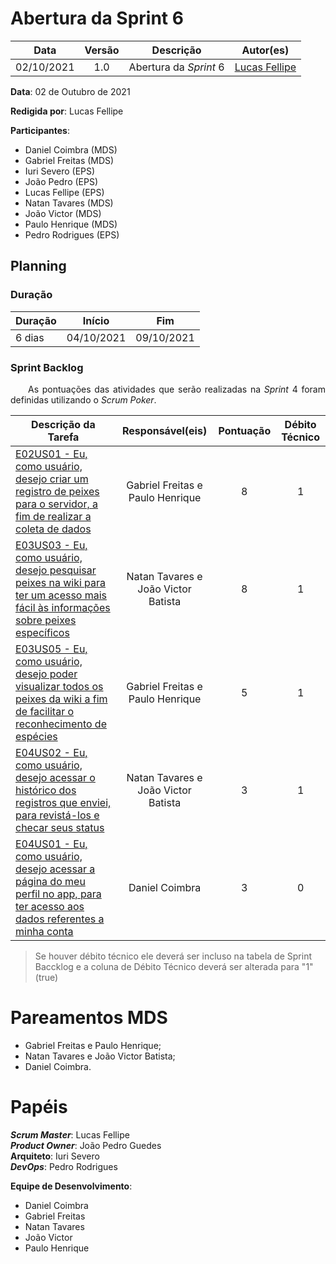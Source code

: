 # Abertura da Sprint 6

|    Data    | Versão |         Descrição         |           Autor(es)           |
| :--------: | :----: | :-----------------------: | :---------------------------: |
| 02/10/2021 |  1.0   | Abertura da *Sprint* 6 | [Lucas Fellipe](https://github.com/lucasfcm9) |

**Data**: 02 de Outubro de 2021

**Redigida por**: Lucas Fellipe

**Participantes**: 

* Daniel Coimbra (MDS)
* Gabriel Freitas (MDS)
* Iuri Severo (EPS)
* João Pedro (EPS)
* Lucas Fellipe (EPS)
* Natan Tavares (MDS)
* João Victor (MDS)
* Paulo Henrique (MDS)
* Pedro Rodrigues (EPS)

## Planning

### Duração

| Duração |   Início   |     Fim    |
| ------- | ---------- | ---------- |
| 6 dias  | 04/10/2021 | 09/10/2021 |

### Sprint Backlog

<p align="justify"> &emsp;&emsp;As pontuações das atividades que serão realizadas na <i>Sprint</i> 4 foram definidas utilizando o <i>Scrum Poker</i>.</p>

| Descrição da Tarefa | Responsável(eis) | Pontuação | Débito Técnico |
| ------------------- | :--------------: | :-------: | :------------: |
| [E02US01 - Eu, como usuário, desejo criar um registro de peixes para o servidor, a fim de realizar a coleta de dados](https://github.com/fga-eps-mds/2021.1-Pro-Especies-Docs/issues/60) | Gabriel Freitas e Paulo Henrique | 8 | 1 |
| [E03US03 - Eu, como usuário, desejo pesquisar peixes na wiki para ter um acesso mais fácil às informações sobre peixes específicos](https://github.com/fga-eps-mds/2021.1-Pro-Especies-Docs/issues/79) |  Natan Tavares e João Victor Batista   | 8 | 1 |
| [E03US05 - Eu, como usuário, desejo poder visualizar todos os peixes da wiki a fim de facilitar o reconhecimento de espécies](https://github.com/fga-eps-mds/2021.1-Pro-Especies-Docs/issues/127) | Gabriel Freitas e Paulo Henrique | 5 | 1 |
| [E04US02 - Eu, como usuário, desejo acessar o histórico dos registros que enviei, para revistá-los e checar seus status](https://github.com/fga-eps-mds/2021.1-Pro-Especies-Docs/issues/81) | Natan Tavares e João Victor Batista | 3 | 1 |
| [E04US01 - Eu, como usuário, desejo acessar a página do meu perfil no app, para ter acesso aos dados referentes a minha conta](https://github.com/fga-eps-mds/2021.1-Pro-Especies-Docs/issues/80) | Daniel Coimbra | 3 | 0 |

> Se houver débito técnico ele deverá ser incluso na tabela de Sprint Baccklog e a coluna de Débito Técnico deverá ser alterada para "1" (true)

# Pareamentos MDS
* Gabriel Freitas e Paulo Henrique;
* Natan Tavares e João Victor Batista;
* Daniel Coimbra.

# Papéis
***Scrum Master***: Lucas Fellipe<br>
***Product Owner***: João Pedro Guedes<br>
**Arquiteto**: Iuri Severo<br>
***DevOps***: Pedro Rodrigues<br>

**Equipe de Desenvolvimento**:
* Daniel Coimbra
* Gabriel Freitas
* Natan Tavares
* João Victor
* Paulo Henrique